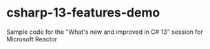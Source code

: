 # csharp-13-features-demo
Sample code for the "What's new and improved in C# 13" session for Microsoft Reactor
